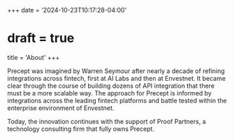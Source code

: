 +++
date = '2024-10-23T10:17:28-04:00'
# draft = true
title = 'About'
+++

Precept was imagined by Warren Seymour after nearly a decade of refining integrations across fintech, first at AI Labs and then at Envestnet. It became clear through the course of building dozens of API integration that there must be a more scalable way. The approach for Precept is informed by integrations across the leading fintech platforms and battle tested within the enterprise environment of Envestnet.

Today, the innovation continues with the support of Proof Partners, a technology consulting firm that fully owns Precept.
